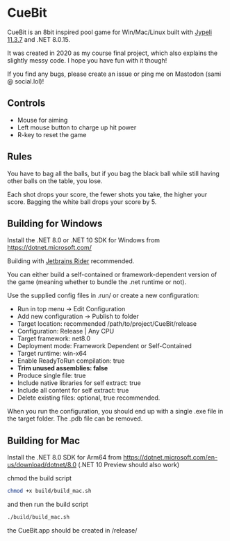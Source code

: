 # CueBit
CueBit is an 8bit inspired pool game for Win/Mac/Linux built with [Jypeli 11.3.7](https://github.com/Jypeli-JYU/Jypeli) and .NET 8.0.15.

It was created in 2020 as my course final project, which also explains the slightly messy code. I hope you have fun with it though!

If you find any bugs, please create an issue or ping me on Mastodon (sami @ social.lol)!

## Controls

- Mouse for aiming
- Left mouse button to charge up hit power
- R-key to reset the game

## Rules

You have to bag all the balls, but if you bag the black ball while still having other balls on the table, you lose.

Each shot drops your score, the fewer shots you take, the higher your score. Bagging the white ball drops your score by 5.

## Building for Windows

Install the .NET 8.0 or .NET 10 SDK for Windows from https://dotnet.microsoft.com/

Building with [Jetbrains Rider](https://www.jetbrains.com/rider/) recommended.

You can either build a self-contained or framework-dependent version of the game (meaning whether to bundle the .net runtime or not).

Use the supplied config files in .run/ or create a new configuration: 

- Run in top menu -> Edit Configuration
- Add new configuration -> Publish to folder
- Target location: recommended /path/to/project/CueBit/release
- Configuration: Release | Any CPU
- Target framework: net8.0
- Deployment mode: Framework Dependent or Self-Contained
- Target runtime: win-x64
- Enable ReadyToRun compilation: true
- __Trim unused assemblies: false__
- Produce single file: true
- Include native libraries for self extract: true
- Include all content for self extract: true
- Delete existing files: optional, true recommended.

When you run the configuration, you should end up with a single .exe file in the target folder. The .pdb file can be removed.

## Building for Mac

Install the .NET 8.0 SDK for Arm64 from https://dotnet.microsoft.com/en-us/download/dotnet/8.0
(.NET 10 Preview should also work)

chmod the build script

```bash
chmod +x build/build_mac.sh
```

and then run the build script

```bash
./build/build_mac.sh
```

the CueBit.app should be created in /release/
